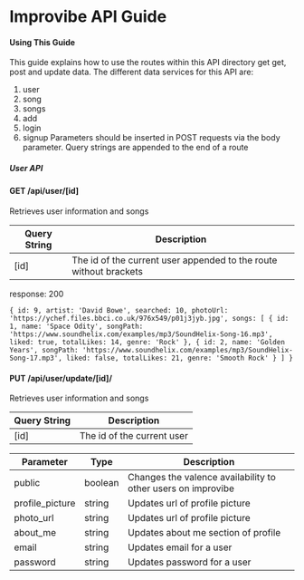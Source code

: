 
# Improvibe API Guide

#### Using This Guide
This guide explains how to use the routes within this API directory get get, post and update data. The different data services for this API are:
  1. user
  2. song
  3. songs
  4. add
  5. login
  6. signup
Parameters should be inserted in POST requests via the body parameter. Query strings are appended to the end of a route


##### User API
#### GET  /api/user/[id]<br>
Retrieves user information and songs

| Query String      | Description |
| ----------- | ----------- |
| [id]| The id of the current user appended to the route without brackets |

response: 200

 `{
  id: 9,
  artist: 'David Bowe',
  searched: 10,
  photoUrl: 'https://ychef.files.bbci.co.uk/976x549/p01j3jyb.jpg',
  songs: [
    {
      id: 1,
      name: 'Space Odity',
      songPath: 'https://www.soundhelix.com/examples/mp3/SoundHelix-Song-16.mp3',
      liked: true,
      totalLikes: 14,
      genre: 'Rock'
    },
    {
    id: 2,
    name: 'Golden Years',
    songPath: 'https://www.soundhelix.com/examples/mp3/SoundHelix-Song-17.mp3',
    liked: false,
    totalLikes: 21,
    genre: 'Smooth Rock'
    }
  ]
}`

#### PUT  /api/user/update/[id]/<br>
Retrieves user information and songs

| Query String      | Description |
| ----------- | ----------- |
| [id]| The id of the current user |

| Parameter      | Type |  Description      |
| ----------- | ----------- | ----------- |
| public | boolean | Changes the valence availability to other users on improvibe |
| profile_picture | string | Updates url of profile picture |
| photo_url | string | Updates url of profile picture |
| about_me | string | Updates about me section of profile |
| email | string | Updates email for a user  |
| password | string | Updates password for a user  |

